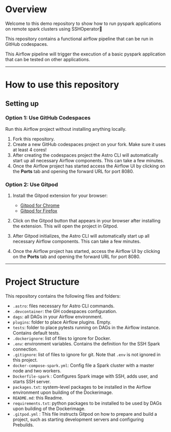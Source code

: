 Overview
========

Welcome to this demo repository to show how to run pyspark applications on remote spark clusters using SSHOperator:rocket:

This repository contains a functional airflow pipeline that can be run in GitHub codespaces.

This Airflow pipeline will trigger the execution of a basic pyspark application that can be tested on other applications.

-------------------------------

How to use this repository
==========================

## Setting up

### Option 1: Use GitHub Codespaces

Run this Airflow project without installing anything locally.

1. Fork this repository.
2. Create a new GitHub codespaces project on your fork. Make sure it uses at least 4 cores!
3. After creating the codespaces project the Astro CLI will automatically start up all necessary Airflow components. This can take a few minutes. 
4. Once the Airflow project has started access the Airflow UI by clicking on the **Ports** tab and opening the forward URL for port 8080.

### Option 2: Use Gitpod

1. Install the Gitpod extension for your browser:
   - [Gitpod for Chrome](https://chrome.google.com/webstore/detail/gitpod-online-ide/dodmmooeoklaejobgleioelladacbeki)
   - [Gitpod for Firefox](https://addons.mozilla.org/firefox/addon/gitpod/)

2. Click on the Gitpod button that appears in your browser after installing the extension. This will open the project in Gitpod.

3. After Gitpod initializes, the Astro CLI will automatically start up all necessary Airflow components. This can take a few minutes.

4. Once the Airflow project has started, access the Airflow UI by clicking on the **Ports** tab and opening the forward URL for port 8080.


-------------------------------

Project Structure
================

This repository contains the following files and folders:

- `.astro`: files necessary for Astro CLI commands.
- `.devcontainer`: the GH codespaces configuration.
-  `dags`: all DAGs in your Airflow environment.
- `plugins`: folder to place Airflow plugins. Empty.
- `tests`: folder to place pytests running on DAGs in the Airflow instance. Contains default tests.
- `.dockerignore`: list of files to ignore for Docker.
- `.env`: environment variables. Contains the definition for the SSH Spark connection.
- `.gitignore`: list of files to ignore for git. Note that `.env` is not ignored in this project.
- `docker-compose-spark.yml`: Config file a Spark cluster with a master node and two workers.
- `Dockerfile-spark` : Configures Spark image with SSH, adds user, and starts SSH server.
- `packages.txt`: system-level packages to be installed in the Airflow environment upon building of the Dockerimage.
- `README.md`: this Readme.
- `requirements.txt`: python packages to be installed to be used by DAGs upon building of the Dockerimage.
- `.gitpod.yml` : This file instructs Gitpod on how to prepare and build a project, such as starting development servers and configuring Prebuilds.

